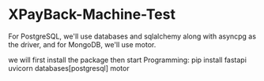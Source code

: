 # XPayBack-Machine-Test
For PostgreSQL, we'll use databases and sqlalchemy along with asyncpg as the driver, and for MongoDB, we'll use motor.

we will first install the package then start Programming:
pip install fastapi uvicorn databases[postgresql] motor


